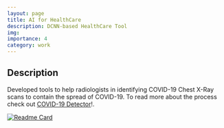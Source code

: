 ```yaml
---
layout: page
title: AI for HealthCare
description: DCNN-based HealthCare Tool
img:
importance: 4
category: work
---
```


## Description
Developed tools to help radiologists in identifying COVID-19 Chest X-Ray scans to contain the spread of COVID-19. To read more about the process check out [COVID-19 Detector](https://amiteshbadkul.github.io/blog/2022/cxr/)!.

[![Readme Card](https://github-readme-stats.vercel.app/api/pin/?username=AmiteshBadkul&repo=cxr-bit-plane)](https://github.com/AmiteshBadkul/cxr-bit-plane)
